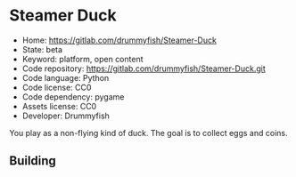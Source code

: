 # Steamer Duck

- Home: https://gitlab.com/drummyfish/Steamer-Duck
- State: beta
- Keyword: platform, open content
- Code repository: https://gitlab.com/drummyfish/Steamer-Duck.git
- Code language: Python
- Code license: CC0
- Code dependency: pygame
- Assets license: CC0
- Developer: Drummyfish

You play as a non-flying kind of duck. The goal is to collect eggs and coins.

## Building
